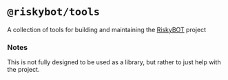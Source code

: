 # `@riskybot/tools`

A collection of tools for building and maintaining the [RiskyBOT](https://github.com/RiskyMH/RiskyBOT) project

### Notes

This is not fully designed to be used as a library, but rather to just help with the project.
